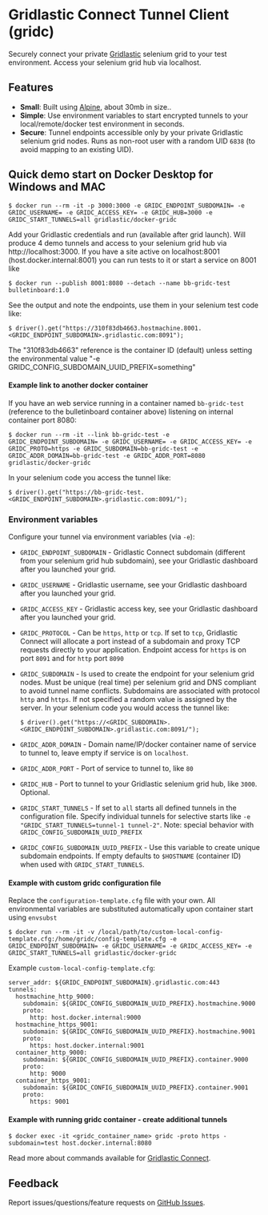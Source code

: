 # Gridlastic Connect Tunnel Client (gridc)
Securely connect your private [Gridlastic][gridlastic] selenium grid to your test environment. Access your selenium grid hub via localhost.


## Features

  * **Small**: Built using [Alpine][alpine], about 30mb in size..
  * **Simple**: Use environment variables to start encrypted tunnels to your local/remote/docker test environment in seconds.
  * **Secure**: Tunnel endpoints accessible only by your private Gridlastic selenium grid nodes. Runs as non-root user with a random UID `6838` (to avoid mapping to an existing UID).

## Quick demo start on Docker Desktop for Windows and MAC

    $ docker run --rm -it -p 3000:3000 -e GRIDC_ENDPOINT_SUBDOMAIN= -e GRIDC_USERNAME= -e GRIDC_ACCESS_KEY= -e GRIDC_HUB=3000 -e GRIDC_START_TUNNELS=all gridlastic/docker-gridc

Add your Gridlastic credentials and run (available after grid launch). Will produce 4 demo tunnels and access to your selenium grid hub via http://localhost:3000. If you have a site active on localhost:8001 (host.docker.internal:8001) you can run tests to it or start a service on 8001 like

    $ docker run --publish 8001:8080 --detach --name bb-gridc-test bulletinboard:1.0

See the output and note the endpoints, use them in your selenium test code like:

    $ driver().get("https://310f83db4663.hostmachine.8001.<GRIDC_ENDPOINT_SUBDOMAIN>.gridlastic.com:8091");
    
The "310f83db4663" reference is the container ID (default) unless setting the environmental value "-e GRIDC_CONFIG_SUBDOMAIN_UUID_PREFIX=something"


#### Example link to another docker container

If you have an web service running in a container named `bb-gridc-test` (reference to the bulletinboard container above) listening on internal container port 8080:

    $ docker run --rm -it --link bb-gridc-test -e GRIDC_ENDPOINT_SUBDOMAIN= -e GRIDC_USERNAME= -e GRIDC_ACCESS_KEY= -e GRIDC_PROTO=https -e GRIDC_SUBDOMAIN=bb-gridc-test -e GRIDC_ADDR_DOMAIN=bb-gridc-test -e GRIDC_ADDR_PORT=8080 gridlastic/docker-gridc

In your selenium code you access the tunnel like:

    $ driver().get("https://bb-gridc-test.<GRIDC_ENDPOINT_SUBDOMAIN>.gridlastic.com:8091/");
    
    
### Environment variables

Configure your tunnel via environment variables (via `-e`):

  * `GRIDC_ENDPOINT_SUBDOMAIN` - Gridlastic Connect subdomain (different from your selenium grid hub subdomain), see your Gridlastic dashboard after you launched your grid. 
  * `GRIDC_USERNAME` - Gridlastic username, see your Gridlastic dashboard after you launched your grid. 
  * `GRIDC_ACCESS_KEY` - Gridlastic access key, see your Gridlastic dashboard after you launched your grid. 
  * `GRIDC_PROTOCOL` - Can be `https`, `http`  or `tcp`. If set to `tcp`, Gridlastic Connect will allocate a port instead of a subdomain and proxy TCP requests directly to your application. Endpoint access for `https` is on port `8091` and for `http` port `8090`
  * `GRIDC_SUBDOMAIN` - Is used to create the endpoint for your selenium grid nodes. Must be unique (real time) per selenium grid and DNS compliant to avoid tunnel name conflicts. Subdomains are associated with protocol `http` and `https`. If not specified a random value is assigned by the server. In your selenium code you would access the tunnel like:
  
        $ driver().get("https://<GRIDC_SUBDOMAIN>.<GRIDC_ENDPOINT_SUBDOMAIN>.gridlastic.com:8091/");
   
   * `GRIDC_ADDR_DOMAIN` - Domain name/IP/docker container name of service to tunnel to, leave empty if service is on `localhost`.
   * `GRIDC_ADDR_PORT` - Port of service to tunnel to, like `80`
   * `GRIDC_HUB` - Port to tunnel to your Gridlastic selenium grid hub, like `3000`. Optional.
   * `GRIDC_START_TUNNELS` - If set to `all` starts all defined tunnels in the configuration file. Specify individual tunnels for selective starts like `-e "GRIDC_START_TUNNELS=tunnel-1 tunnel-2"`. Note: special behavior with `GRIDC_CONFIG_SUBDOMAIN_UUID_PREFIX`
   * `GRIDC_CONFIG_SUBDOMAIN_UUID_PREFIX` - Use this variable to create unique subdomain endpoints. If empty defaults to `$HOSTNAME` (container ID) when used with `GRIDC_START_TUNNELS`.


#### Example with custom gridc configuration file

Replace the `configuration-template.cfg` file with your own. All environmental variables are substituted automatically upon container start using `envsubst`

    $ docker run --rm -it -v /local/path/to/custom-local-config-template.cfg:/home/gridc/config-template.cfg -e GRIDC_ENDPOINT_SUBDOMAIN= -e GRIDC_USERNAME= -e GRIDC_ACCESS_KEY= -e GRIDC_START_TUNNELS=all gridlastic/docker-gridc



Example `custom-local-config-template.cfg`:

```
server_addr: ${GRIDC_ENDPOINT_SUBDOMAIN}.gridlastic.com:443
tunnels:
  hostmachine_http_9000:
    subdomain: ${GRIDC_CONFIG_SUBDOMAIN_UUID_PREFIX}.hostmachine.9000
    proto:
      http: host.docker.internal:9000
  hostmachine_https_9001:
    subdomain: ${GRIDC_CONFIG_SUBDOMAIN_UUID_PREFIX}.hostmachine.9001
    proto:
      https: host.docker.internal:9001
  container_http_9000:
    subdomain: ${GRIDC_CONFIG_SUBDOMAIN_UUID_PREFIX}.container.9000
    proto:
      http: 9000
  container_https_9001:
    subdomain: ${GRIDC_CONFIG_SUBDOMAIN_UUID_PREFIX}.container.9001
    proto:
      https: 9001
```


#### Example with running gridc container - create additional tunnels

    $ docker exec -it <gridc_container_name> gridc -proto https -subdomain=test host.docker.internal:8080
    
Read more about commands available for [Gridlastic Connect][gridlastic-connect].


## Feedback

Report issues/questions/feature requests on [GitHub Issues][issues].


[issues]:           	https://github.com/gridlastic/docker-gridc/issues
[gridlastic]:       	https://www.gridlastic.com/
[gridlastic-connect]:	https://www.gridlastic.com/gridlastic-connect.html
[alpine]:				https://registry.hub.docker.com/_/alpine